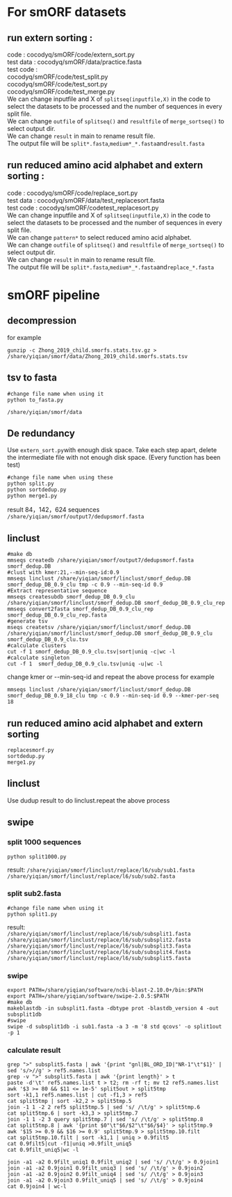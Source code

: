 # For smORF datasets
## run extern sorting : 
code : cocodyq/smORF/code/extern_sort.py                    
test data : cocodyq/smORF/data/practice.fasta               
test code :                         
cocodyq/smORF/code/test_split.py                
cocodyq/smORF/code/test_sort.py                 
cocodyq/smORF/code/test_merge.py                
We can change inputfile and X of `splitseq(inputfile,X)` in the code to select the datasets to be processed and the number of sequences in every split file.                        
We can change `outfile` of `splitseq()` and `resultfile` of `merge_sortseq()` to select output dir.                 
We can change `result` in main to rename result file.   
The output file will be `split*.fasta`,`medium*_*.fasta`and`result.fasta`                       

## run reduced amino acid alphabet and extern sorting : 
code : cocodyq/smORF/code/replace_sort.py                   
test data : cocodyq/smORF/data/test_replacesort.fasta                   
test code : cocodyq/smORF/codetest_replacesort.py                       
We can change inputfile and X of `splitseq(inputfile,X)` in the code to select the datasets to be processed and the number of sequences in every split file.                        
We can change `pattern*` to select reduced amino acid alphabet.                     
We can change `outfile` of `splitseq()` and `resultfile` of `merge_sortseq()` to select output dir.                 
We can change `result` in main to rename result file.   
The output file will be `split*.fasta`,`medium*_*.fasta`and`replace_*.fasta`  

# smORF pipeline  
## decompression  
for example  
```
gunzip -c Zhong_2019_child.smorfs.stats.tsv.gz > /share/yiqian/smorf/data/Zhong_2019_child.smorfs.stats.tsv
```
## tsv to fasta
```
#change file name when using it
python to_fasta.py
```
`/share/yiqian/smorf/data`
## De redundancy
Use `extern_sort.py`with enough disk space.
Take each step apart, delete the intermediate file with not enough disk space.
(Every function has been test)
```
#change file name when using these
python split.py
python sortdedup.py
python merge1.py
```
result 84，142，624 sequences
`/share/yiqian/smorf/output7/dedupsmorf.fasta`
## linclust
```
#make db
mmseqs createdb /share/yiqian/smorf/output7/dedupsmorf.fasta smorf_dedup.DB
#clust with kmer:21,--min-seq-id:0.9
mmseqs linclust /share/yiqian/smorf/linclust/smorf_dedup.DB smorf_dedup_DB_0.9_clu tmp -c 0.9 --min-seq-id 0.9
#Extract representative sequence
mmseqs createsubdb smorf_dedup_DB_0.9_clu /share/yiqian/smorf/linclust/smorf_dedup.DB smorf_dedup_DB_0.9_clu_rep 
mmseqs convert2fasta smorf_dedup_DB_0.9_clu_rep  smorf_dedup_DB_0.9_clu_rep.fasta
#generate tsv
mseqs createtsv /share/yiqian/smorf/linclust/smorf_dedup.DB /share/yiqian/smorf/linclust/smorf_dedup.DB smorf_dedup_DB_0.9_clu smorf_dedup_DB_0.9_clu.tsv
#calculate clusters
cut -f 1 smorf_dedup_DB_0.9_clu.tsv|sort|uniq -c|wc -l
#calculate singleton
cut -f 1  smorf_dedup_DB_0.9_clu.tsv|uniq -u|wc -l
```
change kmer or --min-seq-id and repeat the above process
for example
```
mmseqs linclust /share/yiqian/smorf/linclust/smorf_dedup.DB smorf_dedup_DB_0.9_18_clu tmp -c 0.9 --min-seq-id 0.9 --kmer-per-seq 18
```

## run reduced amino acid alphabet and extern sorting
```
replacesmorf.py
sortdedup.py
merge1.py
```
## linclust
Use dudup result to do linclust.repeat the above process
## swipe
### split 1000 sequences
```
python split1000.py
```
result:
`/share/yiqian/smorf/linclust/replace/l6/sub/sub1.fasta`
`/share/yiqian/smorf/linclust/replace/l6/sub/sub2.fasta`
### split sub2.fasta 
```
#change file name when using it
python split1.py
```
result:  
`/share/yiqian/smorf/linclust/replace/l6/sub/subsplit1.fasta`
`/share/yiqian/smorf/linclust/replace/l6/sub/subsplit2.fasta`
`/share/yiqian/smorf/linclust/replace/l6/sub/subsplit3.fasta`
`/share/yiqian/smorf/linclust/replace/l6/sub/subsplit4.fasta`
`/share/yiqian/smorf/linclust/replace/l6/sub/subsplit5.fasta`
### swipe
```
export PATH=/share/yiqian/software/ncbi-blast-2.10.0+/bin:$PATH
export PATH=/share/yiqian/software/swipe-2.0.5:$PATH
#make db
makeblastdb -in subsplit1.fasta -dbtype prot -blastdb_version 4 -out subsplit1db
#swipe
swipe -d subsplit1db -i sub1.fasta -a 3 -m '8 std qcovs' -o split1out -p 1
```
### calculate result
```
grep ">" subsplit5.fasta | awk '{print "gnl|BL_ORD_ID|"NR-1"\t"$1}' | sed 's/>//g' > ref5.names.list
grep -v ">" subsplit5.fasta | awk '{print length}' > t
paste -d'\t' ref5.names.list t > t2; rm -rf t; mv t2 ref5.names.list
awk '$3 >= 80 && $11 <= 1e-5' split5out > split5tmp
sort -k1,1 ref5.names.list | cut -f1,3 > ref5
cat split5tmp | sort -k2,2 > split5tmp.5
join -1 1 -2 2 ref5 split5tmp.5 | sed 's/ /\t/g' > split5tmp.6
cat split5tmp.6 | sort -k3,3 > split5tmp.7
join -1 1 -2 3 query split5tmp.7 | sed 's/ /\t/g' > split5tmp.8
cat split5tmp.8 | awk '{print $0"\t"$6/$2"\t"$6/$4}' > split5tmp.9
awk '$15 >= 0.9 && $16 >= 0.9' split5tmp.9 > split5tmp.10.filt
cat split5tmp.10.filt | sort -k1,1 | uniq > 0.9filt5
cat 0.9filt5|cut -f1|uniq >0.9filt_uniq5
cat 0.9filt_uniq5|wc -l
```
```
join -a1 -a2 0.9filt_uniq1 0.9filt_uniq2 | sed 's/ /\t/g' > 0.9join1
join -a1 -a2 0.9join1 0.9filt_uniq3 | sed 's/ /\t/g' > 0.9join2
join -a1 -a2 0.9join2 0.9filt_uniq4 | sed 's/ /\t/g' > 0.9join3
join -a1 -a2 0.9join3 0.9filt_uniq5 | sed 's/ /\t/g' > 0.9join4
cat 0.9join4 | wc-l
```


